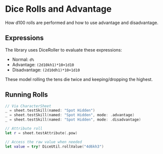 # Dice Rolls and Advantage

How d100 rolls are performed and how to use advantage and disadvantage.

## Expressions

The library uses DiceRoller to evaluate these expressions:

- Normal: `d%`
- Advantage: `(2d10kh1)*10+1d10`
- Disadvantage: `(2d10dh1)*10+1d10`

These model rolling the tens die twice and keeping/dropping the highest.

## Running Rolls

```swift
// Via CharacterSheet
_ = sheet.testSkill(named: "Spot Hidden")
_ = sheet.testSkill(named: "Spot Hidden", mode: .advantage)
_ = sheet.testSkill(named: "Spot Hidden", mode: .disadvantage)

// Attribute roll
let r = sheet.testAttribute(.pow)

// Access the raw value when needed
let value = try? DiceUtil.rollValue("4d6kh3")
```

